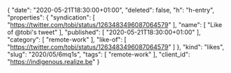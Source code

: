 {
  "date": "2020-05-21T18:30:00+01:00",
  "deleted": false,
  "h": "h-entry",
  "properties": {
    "syndication": [
      "https://twitter.com/tobi/status/1263483496087064579"
    ],
    "name": [
      "Like of @tobi's tweet"
    ],
    "published": [
      "2020-05-21T18:30:00+01:00"
    ],
    "category": [
      "remote-work"
    ],
    "like-of": [
      "https://twitter.com/tobi/status/1263483496087064579"
    ]
  },
  "kind": "likes",
  "slug": "2020/05/6mq1s",
  "tags": [
    "remote-work"
  ],
  "client_id": "https://indigenous.realize.be"
}

